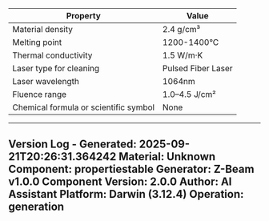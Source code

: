 | Property | Value |
|----------|-------|
| Material density | 2.4 g/cm³ |
| Melting point | 1200-1400°C |
| Thermal conductivity | 1.5 W/m·K |
| Laser type for cleaning | Pulsed Fiber Laser |
| Laser wavelength | 1064nm |
| Fluence range | 1.0–4.5 J/cm² |
| Chemical formula or scientific symbol | None |


---
Version Log - Generated: 2025-09-21T20:26:31.364242
Material: Unknown
Component: propertiestable
Generator: Z-Beam v1.0.0
Component Version: 2.0.0
Author: AI Assistant
Platform: Darwin (3.12.4)
Operation: generation
---